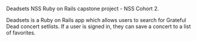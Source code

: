 Deadsets
NSS Ruby on Rails capstone project - NSS Cohort 2.

Deadsets is a Ruby on Rails app which allows users to search for Grateful Dead concert setlists. If a user is signed in, they can save a concert to a list of favorites.
